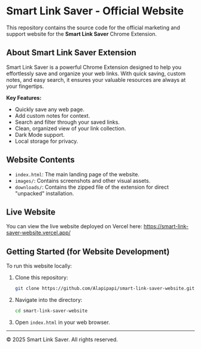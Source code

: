 # Smart Link Saver - Official Website

This repository contains the source code for the official marketing and support website for the **Smart Link Saver** Chrome Extension.

## About Smart Link Saver Extension

Smart Link Saver is a powerful Chrome Extension designed to help you effortlessly save and organize your web links. With quick saving, custom notes, and easy search, it ensures your valuable resources are always at your fingertips.

**Key Features:**
* Quickly save any web page.
* Add custom notes for context.
* Search and filter through your saved links.
* Clean, organized view of your link collection.
* Dark Mode support.
* Local storage for privacy.

## Website Contents

* `index.html`: The main landing page of the website.
* `images/`: Contains screenshots and other visual assets.
* `downloads/`: Contains the zipped file of the extension for direct "unpacked" installation.

## Live Website

You can view the live website deployed on Vercel here:
https://smart-link-saver-website.vercel.app/

## Getting Started (for Website Development)

To run this website locally:

1.  Clone this repository:
    ```bash
    git clone https://github.com/Alapipapi/smart-link-saver-website.git
    ```
2.  Navigate into the directory:
    ```bash
    cd smart-link-saver-website
    ```
3.  Open `index.html` in your web browser.

---

© 2025 Smart Link Saver. All rights reserved.
